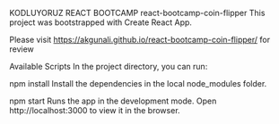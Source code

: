 KODLUYORUZ REACT BOOTCAMP react-bootcamp-coin-flipper
This project was bootstrapped with Create React App.

Please visit https://akgunali.github.io/react-bootcamp-coin-flipper/ for review

Available Scripts
In the project directory, you can run:

npm install
Install the dependencies in the local node_modules folder.

npm start
Runs the app in the development mode.
Open http://localhost:3000 to view it in the browser.
